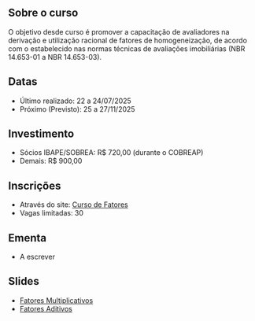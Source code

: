 ## Sobre o curso

O objetivo desde curso é promover a capacitação de avaliadores na derivação e 
utilização racional de fatores de homogeneização, de acordo com o estabelecido
nas normas técnicas de avaliações imobiliárias (NBR 14.653-01 a NBR 14.653-03).

## Datas

- Último realizado: 22 a 24/07/2025
- Próximo (Previsto): 25 a 27/11/2025

## Investimento

- Sócios IBAPE/SOBREA: R$ 720,00 (durante o COBREAP)
- Demais: R$ 900,00

## Inscrições

- Através do site: [Curso de Fatores](http://www.valoristica.com.br/inscricoes/cursos/Fatores)
- Vagas limitadas: 30

## Ementa

- A escrever

## Slides

- [Fatores Multiplicativos](https://valoristica.github.io/Fatores/01_FatoresMultiplicativos.html)
- [Fatores Aditivos](https://valoristica.github.io/Fatores/02_FatoresAditivos.html)
